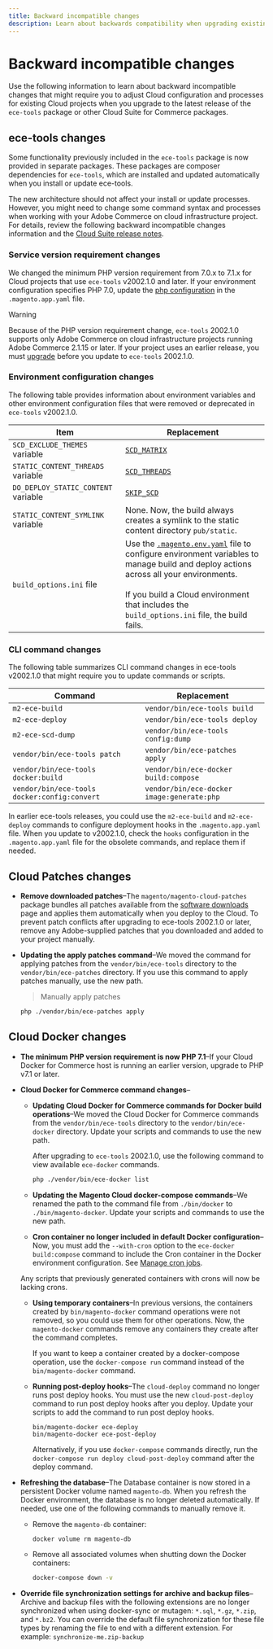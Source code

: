 ```yaml
---
title: Backward incompatible changes
description: Learn about backwards compatibility when upgrading existing Cloud projects.
---
```


# Backward incompatible changes

Use the following information to learn about backward incompatible changes that might require you to adjust Cloud configuration and processes for existing Cloud projects when you upgrade to the latest release of the `ece-tools` package or other Cloud Suite for Commerce packages.

## ece-tools changes

Some functionality previously included in the `ece-tools` package is now provided in separate packages. These packages are composer dependencies for `ece-tools`, which are installed and updated automatically when you install or update ece-tools.

The new architecture should not affect your install or update processes.  However, you might need to change some command syntax and processes when working with your Adobe Commerce on cloud infrastructure project. For details, review the following backward incompatible changes information and the [Cloud Suite release notes](cloud-tools.md).

### Service version requirement changes

We changed the minimum PHP version requirement from 7.0.x to 7.1.x for Cloud projects that use `ece-tools` v2002.1.0 and later. If your environment configuration specifies PHP 7.0, update the [php configuration](https://devdocs.magento.com/cloud/project/magento-app-php-application.html) in the `.magento.app.yaml` file.

>[!WARNING]
>
>Because of the PHP version requirement change, `ece-tools` 2002.1.0 supports only Adobe Commerce on cloud infrastructure projects running Adobe Commerce 2.1.15 or later. If your project uses an earlier release, you must [upgrade](https://devdocs.magento.com/cloud/project/project-upgrade.html) before you update to `ece-tools` 2002.1.0.

### Environment configuration changes

The following table provides information about environment variables and other environment configuration files that were removed or deprecated in `ece-tools` v2002.1.0.

| Item | Replacement |
| -------- | ------- |
|`SCD_EXCLUDE_THEMES` variable | [`SCD_MATRIX`](../environment/variables-build.md#scd_matrix)|
|`STATIC_CONTENT_THREADS` variable | [`SCD_THREADS`](../environment/variables-build.md#scd_threads)|
|`DO_DEPLOY_STATIC_CONTENT` variable | [`SKIP_SCD`](../environment/variables-build.md#skip_scd)|
|`STATIC_CONTENT_SYMLINK` variable | None. Now, the build always creates a symlink to the static content directory `pub/static`.|
|`build_options.ini` file | Use the [`.magento.env.yaml`](https://devdocs.magento.com/cloud/project/magento-env-yaml.html) file to configure environment variables to manage build and deploy actions across all your environments.<br><br>If you build a Cloud environment that includes the `build_options.ini` file, the build fails.|

### CLI command changes

The following table summarizes CLI command changes in ece-tools v2002.1.0 that might require you to update commands or scripts.

 |Command| Replacement|
 |-------- |-------|
|`m2-ece-build` | `vendor/bin/ece-tools build`|
|`m2-ece-deploy` | `vendor/bin/ece-tools deploy`|
|`m2-ece-scd-dump` | `vendor/bin/ece-tools config:dump`|
|`vendor/bin/ece-tools patch` | `vendor/bin/ece-patches apply`|
|`vendor/bin/ece-tools docker:build` | `vendor/bin/ece-docker build:compose`|
|`vendor/bin/ece-tools docker:config:convert` | `vendor/bin/ece-docker  image:generate:php`|

In earlier ece-tools releases, you could use the `m2-ece-build` and `m2-ece-deploy` commands to configure deployment hooks in the `.magento.app.yaml` file. When you update to v2002.1.0, check the `hooks` configuration in the `.magento.app.yaml` file for the obsolete commands, and replace them if needed.

## Cloud Patches changes

-  **Remove downloaded patches**–The `magento/magento-cloud-patches` package bundles all patches available from the [software downloads](https://magento.com/tech-resources/download) page and applies them automatically when you deploy to the Cloud. To prevent patch conflicts after upgrading to ece-tools 2002.1.0 or later, remove any Adobe-supplied patches that you downloaded and added to your project manually.

-  **Updating the apply patches command**–We moved the command for applying patches from the `vendor/bin/ece-tools` directory to the `vendor/bin/ece-patches` directory. If you use this command to apply patches manually, use the new path.

   > Manually apply patches

   ```bash
   php ./vendor/bin/ece-patches apply
   ```

## Cloud Docker changes

-  **The minimum PHP version requirement is now PHP 7.1**–If your Cloud Docker for Commerce host is running an earlier version, upgrade to PHP v7.1 or later.

-  **Cloud Docker for Commerce command changes**–

   -  **Updating Cloud Docker for Commerce commands for Docker build operations**–We moved the Cloud Docker for Commerce commands from the `vendor/bin/ece-tools` directory to the `vendor/bin/ece-docker` directory. Update your scripts and commands to use the new path.

      After upgrading to `ece-tools` 2002.1.0, use the following command to view available `ece-docker` commands.

      ```bash
      php ./vendor/bin/ece-docker list
      ```

   -  **Updating the Magento Cloud docker-compose commands**–We renamed the path to the command file from `./bin/docker` to `./bin/magento-docker`.  Update your scripts and commands to use the new path.

   -  **Cron container no longer included in default Docker configuration**–Now, you must add the `--with-cron` option to the `ece-docker build:compose` command to include the Cron container in the Docker environment configuration. See [Manage cron jobs](https://devdocs.magento.com/cloud/docker/docker-manage-cron-jobs.html).

    Any scripts that previously generated containers with crons will now be lacking crons.

   -  **Using temporary containers**–In previous versions, the containers created by `bin/magento-docker` command operations were not removed, so you could use them for other operations.  Now, the `magento-docker` commands remove any containers they create after the command completes.

      If you want to keep a container created by a docker-compose operation, use the `docker-compose run` command instead of the `bin/magento-docker` command.

   -  **Running post-deploy hooks**–The `cloud-deploy` command no longer runs post deploy hooks. You must use the new `cloud-post-deploy` command to run post deploy hooks after you deploy. Update your scripts to add the command to run post deploy hooks.

      ```shell
      bin/magento-docker ece-deploy
      bin/magento-docker ece-post-deploy
      ```

      Alternatively, if you use `docker-compose` commands directly, run the `docker-compose run deploy cloud-post-deploy` command after the deploy command.

-  **Refreshing the database**–The Database container is now stored in a persistent Docker volume named `magento-db`. When you refresh the Docker environment, the database is no longer deleted automatically. If needed, use one of the following commands to manually remove it.

   -  Remove the `magento-db` container:

      ```bash
      docker volume rm magento-db
      ```

   -  Remove all associated volumes when shutting down the Docker containers:

      ```bash
      docker-compose down -v
      ```

-  **Override file synchronization settings for archive and backup files**–Archive and backup files with the following extensions are no longer synchronized when using docker-sync or mutagen:  `*.sql`, `*.gz`, `*.zip`, and `*.bz2`.  You can override the default file synchronization for these file types by renaming the file to end with a different extension. For example: `synchronize-me.zip-backup`
